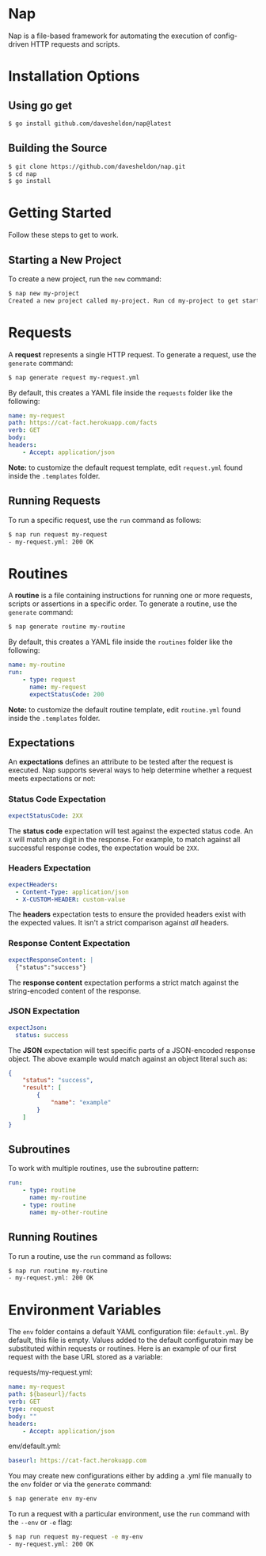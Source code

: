 # Nap

Nap is a file-based framework for automating the execution of config-driven HTTP requests and scripts.

# Installation Options

## Using go get

```bash
$ go install github.com/davesheldon/nap@latest
```

## Building the Source

```bash
$ git clone https://github.com/davesheldon/nap.git
$ cd nap
$ go install
```

# Getting Started

Follow these steps to get to work.

## Starting a New Project

To create a new project, run the `new` command:

```bash
$ nap new my-project
Created a new project called my-project. Run cd my-project to get started.
```

# Requests

A **request** represents a single HTTP request. To generate a request, use the `generate` command:

```bash
$ nap generate request my-request.yml
```

By default, this creates a YAML file inside the `requests` folder like the following:

```yml
name: my-request
path: https://cat-fact.herokuapp.com/facts
verb: GET
body:
headers:
    - Accept: application/json
```

**Note:** to customize the default request template, edit `request.yml` found inside the `.templates` folder.

## Running Requests

To run a specific request, use the `run` command as follows:

```bash
$ nap run request my-request
- my-request.yml: 200 OK
```

# Routines

A **routine** is a file containing instructions for running one or more requests, scripts or assertions in a specific order. To generate a routine, use the `generate` command:

```bash
$ nap generate routine my-routine
```

By default, this creates a YAML file inside the `routines` folder like the following:

```yml
name: my-routine
run:
    - type: request 
      name: my-request
      expectStatusCode: 200
```

**Note:** to customize the default routine template, edit `routine.yml` found inside the `.templates` folder.

## Expectations

An **expectations** defines an attribute to be tested after the request is executed. Nap supports several ways to help determine whether a request meets expectations or not:

### Status Code Expectation

```yml
expectStatusCode: 2XX
```

The **status code** expectation will test against the expected status code. An `X` will match any digit in the response. For example, to match against all successful response codes, the expectation would be `2XX`.

### Headers Expectation

```yml
expectHeaders:
  - Content-Type: application/json
  - X-CUSTOM-HEADER: custom-value
```

The **headers** expectation tests to ensure the provided headers exist with the expected values. It isn't a strict comparison against _all_ headers.

### Response Content Expectation

```yml
expectResponseContent: |
  {"status":"success"}
```

The **response content** expectation performs a strict match against the string-encoded content of the response.

### JSON Expectation

```yml
expectJson:
  status: success
```

The **JSON** expectation will test specific parts of a JSON-encoded response object. The above example would match against an object literal such as:

```json
{
    "status": "success",
    "result": [
        {
            "name": "example"
        }
    ]
}
```

## Subroutines

To work with multiple routines, use the subroutine pattern:

```yml
run:
    - type: routine
      name: my-routine
    - type: routine
      name: my-other-routine
```

## Running Routines

To run a routine, use the `run` command as follows:

```bash
$ nap run routine my-routine
- my-request.yml: 200 OK
```

# Environment Variables

The `env` folder contains a default YAML configuration file: `default.yml`. By default, this file is empty. Values added to the default configuratoin may be substituted within requests or routines. Here is an example of our first request with the base URL stored as a variable:

requests/my-request.yml:
```yml
name: my-request
path: ${baseurl}/facts
verb: GET
type: request
body: ""
headers:
    - Accept: application/json
```

env/default.yml:
```yml
baseurl: https://cat-fact.herokuapp.com
```

You may create new configurations either by adding a .yml file manually to the `env` folder or via the `generate` command:

```bash
$ nap generate env my-env
```

To run a request with a particular environment, use the `run` command with the `--env` or `-e` flag:

```bash
$ nap run request my-request -e my-env
- my-request.yml: 200 OK
```

